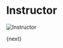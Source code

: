 <!-- add-breadcrumbs -->
# Instructor

<img class="screenshot" alt="Instructor" src="{{url_prefix}}/assets/img/schools/setup/instructor.png">

{next}